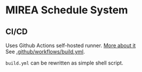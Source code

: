 # MIREA Schedule System

## CI/CD

Uses Github Actions self-hosted runner. [More about it](https://docs.github.com/en/actions/hosting-your-own-runners)
<br />
See [.github/workflows/build.yml](https://github.com/serguun42/mss/blob/master/.github/workflows/build.yml).


`build.yml` can be rewritten as simple shell script.

